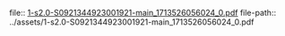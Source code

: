 file:: [1-s2.0-S0921344923001921-main_1713526056024_0.pdf](../assets/1-s2.0-S0921344923001921-main_1713526056024_0.pdf)
file-path:: ../assets/1-s2.0-S0921344923001921-main_1713526056024_0.pdf
